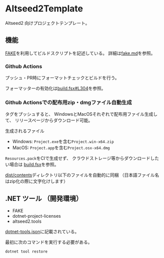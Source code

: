 <!--
[![](https://github.com/wraikny/Altseed2Template/workflows/CI/badge.svg)](https://github.com/wraikny/Altseed2Template/actions?workflow=CI)
-->

# Altseed2Template

Altseed2 向けプロジェクトテンプレート。

## 機能

[FAKE](https://fake.build/)を利用してビルドスクリプトを記述している。
詳細は[fake.md](/docs//template/fake.md)を参照。

### Github Actions

プッシュ・PR時にフォーマットチェックとビルドを行う。

フォーマッターの有効化は[build.fsx#L304](/build.fsx#L304)を参照。

### Github Actionsでの配布用zip・dmgファイル自動生成
タグをプッシュすると、
WindowsとMacOSそれぞれで配布用ファイル生成して、
リリースページからダウンロード可能。

生成されるファイル
- Windows: `Project.exe`を含む`Project.win-x64.zip`
- MacOS: `Project.app`を含む`Project.osx-x64.dmg`

`Resources.pack`をCIで生成せず、
クラウドストレージ等からダウンロードしたい場合は
[build.fsx](/build.fsx#L367)を参照。

[dist/contents](/dist/contents/)ディレクトリ以下のファイルを自動的に同梱
（日本語ファイル名はzip化の際に文字化けします）


## .NET ツール （開発環境）

- FAKE
- dotnet-project-licenses
- altseed2.tools

[dotnet-tools.json](/.config/dotnet-tools.json)に記載されている。

最初に次のコマンドを実行する必要がある。

```sh
dotnet tool restore
```

